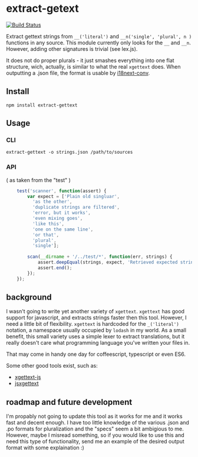 extract-getext
==============

[![Build Status](https://travis-ci.org/Mavrin/extract-gettext.svg?branch=master)](https://travis-ci.org/Mavrin/extract-gettext)

Extract gettext strings from `__('literal')` and `__n('single', 'plural', n )` functions in any source.
This module currently only looks for the `__` and `__n`. However, adding other signatures is trivial (see lex.js).

It does not do proper plurals - it just smashes everything into one flat structure, wich, actually, is similar to what the real `xgettext` does. 
When outputting a .json file, the format is usable by [i18next-conv](https://www.npmjs.org/package/i18next-conv).

## Install

    npm install extract-gettext
    
## Usage

### CLI

    extract-gettext -o strings.json /path/to/sources
    
### API

( as taken from the "test" )

```javascript
    test('scanner', function(assert) {
        var expect = ['Plain old singluar',
          'as the other',
          'duplicate strings are filtered',
          'error, but it works',
          'even mixing goes',
          'like this',
          'one on the same line',
          'or that',
          'plural',
          'single'];
    
        scan(__dirname + '/../test/*', function(err, strings) {
            assert.deepEqual(strings, expect, 'Retrieved expected strings');
            assert.end();
        });
    });
```
## background

I wasn't going to write yet another variety of `xgettext`. `xgettext` has good support for javascript, and extracts strings faster then this tool.
However, I need a little bit of flexibility. `xgettext` is hardcoded for the `_('literal')` notation, a namespace usually occupied by `lodash` in my world.
As a small benefit, this small variety uses a simple lexer to extract translations, but it really doesn't care what programming language you've written your files in.

That may come in handy one day for coffeescript, typescript or even ES6.

Some other good tools exist, such as:

* [xgettext-js](https://github.com/Automattic/xgettext-js)
* [jsxgettext](https://github.com/zaach/jsxgettext)

## roadmap and future development

I'm propably not going to update this tool as it works for me and it works fast and decent enough. I have too little knowledge of the various .json and .po formats for pluralization and the "specs" seem a bit ambigious to me. However, maybe I misread something, so if you would like to use this and need this type of functionality, send me an example of the desired output format with some explaination :)

